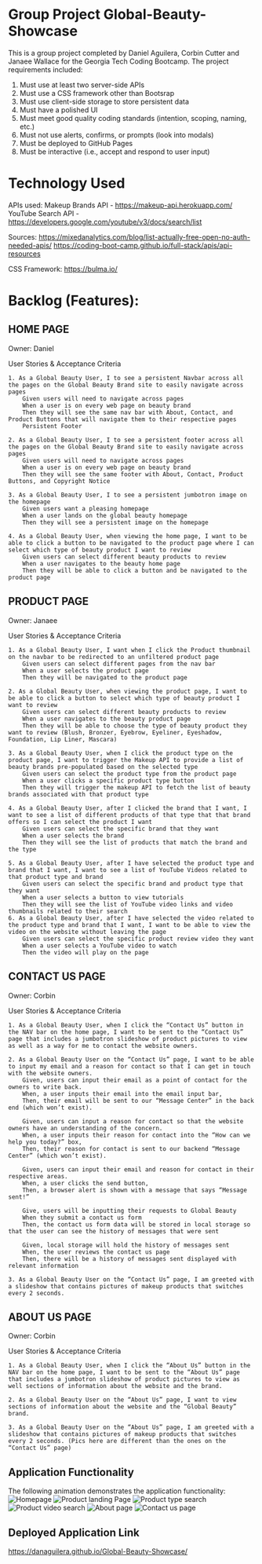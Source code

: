 # Group Project Global-Beauty-Showcase
This is a group project completed by Daniel Aguilera, Corbin Cutter and Janaee Wallace for the Georgia Tech Coding Bootcamp. The project requirements included:
1. Must use at least two server-side APIs
2. Must use a CSS framework other than Bootsrap
3. Must use client-side storage to store persistent data
4. Must have a polished UI
5. Must meet good quality coding standards (intention, scoping, naming, etc.)
6. Must not use alerts, confirms, or prompts (look into modals)
7. Must be deployed to GitHub Pages
8. Must be interactive (i.e., accept and respond to user input)

# Technology Used
APIs used:
Makeup Brands API - https://makeup-api.herokuapp.com/
YouTube Search API - https://developers.google.com/youtube/v3/docs/search/list

Sources: 
https://mixedanalytics.com/blog/list-actually-free-open-no-auth-needed-apis/ 
https://coding-boot-camp.github.io/full-stack/apis/api-resources 

CSS Framework:
https://bulma.io/ 


# Backlog (Features):

## HOME PAGE
Owner: Daniel

User Stories & Acceptance Criteria
```
1. As a Global Beauty User, I to see a persistent Navbar across all the pages on the Global Beauty Brand site to easily navigate across pages
	Given users will need to navigate across pages
	When a user is on every web page on beauty brand
	Then they will see the same nav bar with About, Contact, and Product Buttons that will navigate them to their respective pages
	Persistent Footer

2. As a Global Beauty User, I to see a persistent footer across all the pages on the Global Beauty Brand site to easily navigate across pages
	Given users will need to navigate across pages
	When a user is on every web page on beauty brand
	Then they will see the same footer with About, Contact, Product Buttons, and Copyright Notice

3. As a Global Beauty User, I to see a persistent jumbotron image on the homepage
	Given users want a pleasing homepage
	When a user lands on the global beauty homepage
	Then they will see a persistent image on the homepage

4. As a Global Beauty User, when viewing the home page, I want to be able to click a button to be navigated to the product page where I can select which type of beauty product I want to review
	Given users can select different beauty products to review 
	When a user navigates to the beauty home page
	Then they will be able to click a button and be navigated to the product page
```

## PRODUCT PAGE
Owner: Janaee

User Stories & Acceptance Criteria
```
1. As a Global Beauty User, I want when I click the Product thumbnail on the navbar to be redirected to an unfiltered product page
	Given users can select different pages from the nav bar
	When a user selects the product page
	Then they will be navigated to the product page

2. As a Global Beauty User, when viewing the product page, I want to be able to click a button to select which type of beauty product I want to review
	Given users can select different beauty products to review 
	When a user navigates to the beauty product page
	Then they will be able to choose the type of beauty product they want to review (Blush, Bronzer, Eyebrow, Eyeliner, Eyeshadow, Foundation, Lip Liner, Mascara)

3. As a Global Beauty User, when I click the product type on the product page, I want to trigger the Makeup API to provide a list of beauty brands pre-populated based on the selected type
	Given users can select the product type from the product page
	When a user clicks a specific product type button
	Then they will trigger the makeup API to fetch the list of beauty brands associated with that product type 

4. As a Global Beauty User, after I clicked the brand that I want, I want to see a list of different products of that type that that brand offers so I can select the product I want
	Given users can select the specific brand that they want
	When a user selects the brand
	Then they will see the list of products that match the brand and the type
		
5. As a Global Beauty User, after I have selected the product type and brand that I want, I want to see a list of YouTube Videos related to that product type and brand
	Given users can select the specific brand and product type that they want
	When a user selects a button to view tutorials
	Then they will see the list of YouTube video links and video thumbnails related to their search
6. As a Global Beauty User, after I have selected the video related to the product type and brand that I want, I want to be able to view the video on the website without leaving the page
	Given users can select the specific product review video they want
	When a user selects a YouTube video to watch
	Then the video will play on the page
```

## CONTACT US PAGE
Owner: Corbin

User Stories & Acceptance Criteria
```
1. As a Global Beauty User, when I click the “Contact Us” button in the NAV bar on the home page, I want to be sent to the “Contact Us” page that includes a jumbotron slideshow of product pictures to view as well as a way for me to contact the website owners.
		
2. As a Global Beauty User on the “Contact Us” page, I want to be able to input my email and a reason for contact so that I can get in touch with the website owners.	
	Given, users can input their email as a point of contact for the owners to write back.
	When, a user inputs their email into the email input bar,
	Then, their email will be sent to our “Message Center” in the back end (which won’t exist).

	Given, users can input a reason for contact so that the website owners have an understanding of the concern.
	When, a user inputs their reason for contact into the “How can we help you today?” box,
	Then, their reason for contact is sent to our backend “Message Center” (which won’t exist).

	Given, users can input their email and reason for contact in their respective areas.
	When, a user clicks the send button,
	Then, a browser alert is shown with a message that says “Message sent!”

	Give, users will be inputting their requests to Global Beauty
	When they submit a contact us form
	Then, the contact us form data will be stored in local storage so that the user can see the history of messages that were sent

	Given, local storage will hold the history of messages sent
	When, the user reviews the contact us page
	Then, there will be a history of messages sent displayed with relevant information

3. As a Global Beauty User on the “Contact Us” page, I am greeted with a slideshow that contains pictures of makeup products that switches every 2 seconds.
```

## ABOUT US PAGE
Owner: Corbin

User Stories & Acceptance Criteria
```
1. As a Global Beauty User, when I click the “About Us” button in the NAV bar on the home page, I want to be sent to the “About Us” page that includes a jumbotron slideshow of product pictures to view as well sections of information about the website and the brand.

2. As a Global Beauty User on the “About Us” page, I want to view sections of information about the website and the “Global Beauty” brand.

3. As a Global Beauty User on the “About Us” page, I am greeted with a slideshow that contains pictures of makeup products that switches every 2 seconds. (Pics here are different than the ones on the “Contact Us” page)
```

## Application Functionality
The following animation demonstrates the application functionality:
![Homepage](./images/homepage.png)
![Product landing Page](./images/productpage1.png)
![Product type search](./images/productpage2.png)
![Product video search](./images/productpage3.png)
![About page](./images/about.png)
![Contact us page](./images/contact.png)

## Deployed Application Link
https://danaguilera.github.io/Global-Beauty-Showcase/
